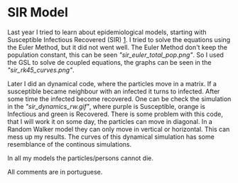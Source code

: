 # SIR Model

Last year I tried to learn about epidemiological models, starting with Susceptible Infectious Recovered (SIR) [1](https://en.wikipedia.org/wiki/Compartmental_models_in_epidemiology). I tried to solve the equations using the Euler Method, but it did not went well. The Euler Method don't keep the population constant, this can be seen _"sir_euler_total_pop.png"_. So I used the GSL to solve de coupled equations, the graphs can be seen in the _"sir_rk45_curves.png"_. 

Later I did an dynamical code, where the particles move in a matrix. If a susceptible became neighbour with an infected it turns to infected. After some time the infected become recovered. One can be check the simulation in the _"sir_dynamics_rw.gif"_, where purple is Susceptible, orange is Infectious and green is Recovered. There is some problem with this code, that I will work it on some day, the particles can move in diagonal. In a Random Walker model they can only move in vertical or horizontal. This can mess up my results. The curves of this dynamical simulation has some resemblance of the continous simulations.

In all my models the particles/persons cannot die. 

All comments are in portuguese.

